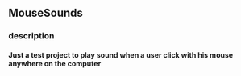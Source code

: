 ## MouseSounds

### description

#### Just a test project to play sound when a user click with his mouse anywhere on the computer
